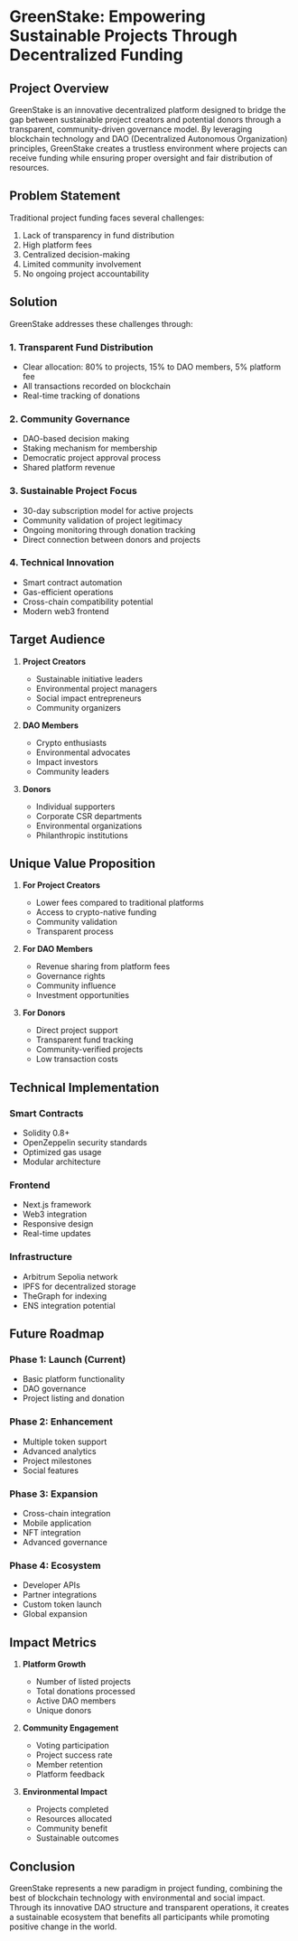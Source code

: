 # GreenStake: Empowering Sustainable Projects Through Decentralized Funding

## Project Overview

GreenStake is an innovative decentralized platform designed to bridge the gap between sustainable project creators and potential donors through a transparent, community-driven governance model. By leveraging blockchain technology and DAO (Decentralized Autonomous Organization) principles, GreenStake creates a trustless environment where projects can receive funding while ensuring proper oversight and fair distribution of resources.

## Problem Statement

Traditional project funding faces several challenges:
1. Lack of transparency in fund distribution
2. High platform fees
3. Centralized decision-making
4. Limited community involvement
5. No ongoing project accountability

## Solution

GreenStake addresses these challenges through:

### 1. Transparent Fund Distribution
- Clear allocation: 80% to projects, 15% to DAO members, 5% platform fee
- All transactions recorded on blockchain
- Real-time tracking of donations

### 2. Community Governance
- DAO-based decision making
- Staking mechanism for membership
- Democratic project approval process
- Shared platform revenue

### 3. Sustainable Project Focus
- 30-day subscription model for active projects
- Community validation of project legitimacy
- Ongoing monitoring through donation tracking
- Direct connection between donors and projects

### 4. Technical Innovation
- Smart contract automation
- Gas-efficient operations
- Cross-chain compatibility potential
- Modern web3 frontend

## Target Audience

1. **Project Creators**
   - Sustainable initiative leaders
   - Environmental project managers
   - Social impact entrepreneurs
   - Community organizers

2. **DAO Members**
   - Crypto enthusiasts
   - Environmental advocates
   - Impact investors
   - Community leaders

3. **Donors**
   - Individual supporters
   - Corporate CSR departments
   - Environmental organizations
   - Philanthropic institutions

## Unique Value Proposition

1. **For Project Creators**
   - Lower fees compared to traditional platforms
   - Access to crypto-native funding
   - Community validation
   - Transparent process

2. **For DAO Members**
   - Revenue sharing from platform fees
   - Governance rights
   - Community influence
   - Investment opportunities

3. **For Donors**
   - Direct project support
   - Transparent fund tracking
   - Community-verified projects
   - Low transaction costs

## Technical Implementation

### Smart Contracts
- Solidity 0.8+
- OpenZeppelin security standards
- Optimized gas usage
- Modular architecture

### Frontend
- Next.js framework
- Web3 integration
- Responsive design
- Real-time updates

### Infrastructure
- Arbitrum Sepolia network
- IPFS for decentralized storage
- TheGraph for indexing
- ENS integration potential

## Future Roadmap

### Phase 1: Launch (Current)
- Basic platform functionality
- DAO governance
- Project listing and donation

### Phase 2: Enhancement
- Multiple token support
- Advanced analytics
- Project milestones
- Social features

### Phase 3: Expansion
- Cross-chain integration
- Mobile application
- NFT integration
- Advanced governance

### Phase 4: Ecosystem
- Developer APIs
- Partner integrations
- Custom token launch
- Global expansion

## Impact Metrics

1. **Platform Growth**
   - Number of listed projects
   - Total donations processed
   - Active DAO members
   - Unique donors

2. **Community Engagement**
   - Voting participation
   - Project success rate
   - Member retention
   - Platform feedback

3. **Environmental Impact**
   - Projects completed
   - Resources allocated
   - Community benefit
   - Sustainable outcomes

## Conclusion

GreenStake represents a new paradigm in project funding, combining the best of blockchain technology with environmental and social impact. Through its innovative DAO structure and transparent operations, it creates a sustainable ecosystem that benefits all participants while promoting positive change in the world.
